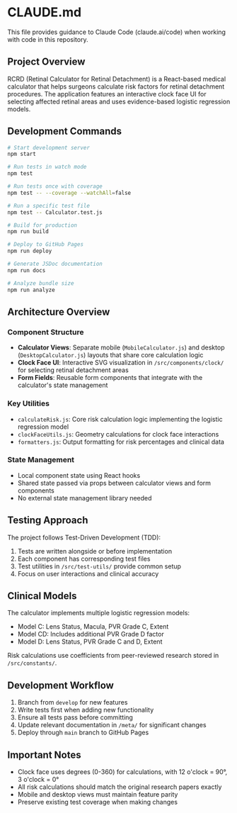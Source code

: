 # CLAUDE.md

This file provides guidance to Claude Code (claude.ai/code) when working with code in this repository.

## Project Overview

RCRD (Retinal Calculator for Retinal Detachment) is a React-based medical calculator that helps surgeons calculate risk factors for retinal detachment procedures. The application features an interactive clock face UI for selecting affected retinal areas and uses evidence-based logistic regression models.

## Development Commands

```bash
# Start development server
npm start

# Run tests in watch mode
npm test

# Run tests once with coverage
npm test -- --coverage --watchAll=false

# Run a specific test file
npm test -- Calculator.test.js

# Build for production
npm run build

# Deploy to GitHub Pages
npm run deploy

# Generate JSDoc documentation
npm run docs

# Analyze bundle size
npm run analyze
```

## Architecture Overview

### Component Structure
- **Calculator Views**: Separate mobile (`MobileCalculator.js`) and desktop (`DesktopCalculator.js`) layouts that share core calculation logic
- **Clock Face UI**: Interactive SVG visualization in `/src/components/clock/` for selecting retinal detachment areas
- **Form Fields**: Reusable form components that integrate with the calculator's state management

### Key Utilities
- `calculateRisk.js`: Core risk calculation logic implementing the logistic regression model
- `clockFaceUtils.js`: Geometry calculations for clock face interactions
- `formatters.js`: Output formatting for risk percentages and clinical data

### State Management
- Local component state using React hooks
- Shared state passed via props between calculator views and form components
- No external state management library needed

## Testing Approach

The project follows Test-Driven Development (TDD):
1. Tests are written alongside or before implementation
2. Each component has corresponding test files
3. Test utilities in `/src/test-utils/` provide common setup
4. Focus on user interactions and clinical accuracy

## Clinical Models

The calculator implements multiple logistic regression models:
- Model C: Lens Status, Macula, PVR Grade C, Extent
- Model CD: Includes additional PVR Grade D factor
- Model D: Lens Status, PVR Grade C and D, Extent

Risk calculations use coefficients from peer-reviewed research stored in `/src/constants/`.

## Development Workflow

1. Branch from `develop` for new features
2. Write tests first when adding new functionality
3. Ensure all tests pass before committing
4. Update relevant documentation in `/meta/` for significant changes
5. Deploy through `main` branch to GitHub Pages

## Important Notes

- Clock face uses degrees (0-360) for calculations, with 12 o'clock = 90°, 3 o'clock = 0°
- All risk calculations should match the original research papers exactly
- Mobile and desktop views must maintain feature parity
- Preserve existing test coverage when making changes
